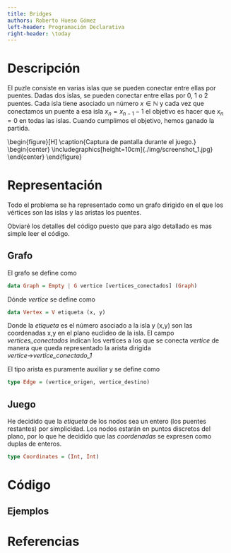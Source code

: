 ```yaml
---
title: Bridges
authors: Roberto Hueso Gómez
left-header: Programación Declarativa
right-header: \today
---
```


# Descripción
El puzle consiste en varias islas que se pueden conectar entre ellas
por puentes.
Dadas dos islas, se pueden conectar entre ellas por 0, 1 o 2 puentes.
Cada isla tiene asociado un número $x \in \mathbb{N}$ y cada vez que
conectamos un puente a esa isla $x_n=x_{n-1}-1$ el objetivo es
hacer que $x_n=0$ en todas las islas.
Cuando cumplimos el objetivo, hemos ganado la partida.

\begin{figure}[H]
    \caption{Captura de pantalla durante el juego.}
    \begin{center}
    \includegraphics[height=10cm]{./img/screenshot_1.jpg}
    \end{center}
\end{figure}

# Representación
Todo el problema se ha representado como un grafo dirigido en el que
los vértices son las islas y las aristas los puentes.

Obviaré los detalles del código puesto que para algo detallado
es mas simple leer el código.

## Grafo
El grafo se define como
```haskell
data Graph = Empty | G vertice [vertices_conectados] (Graph)
```
Dónde *vertice* se define como
```haskell
data Vertex = V etiqueta (x, y)
```
Donde la *etiqueta* es el número asociado a la isla y (x,y) son las
coordenadas x,y en el plano euclideo de la isla.
El campo *vertices_conectados* indican los vertices a los que se
conecta *vertice* de manera que queda representado la arista dirigida
*vertice*$\rightarrow$*vertice_conectado_1*

El tipo arista es puramente auxiliar y se define como
```haskell
type Edge = (vertice_origen, vertice_destino)
```
## Juego
He decidido que la *etiqueta* de los nodos sea un entero (los puentes
restantes) por simplicidad. Los nodos estarán en puntos discretos
del plano, por lo que he decidido que las *coordenadas* se expresen
como duplas de enteros.
```haskell
type Coordinates = (Int, Int)
```


# Código
## Ejemplos
# Referencias
